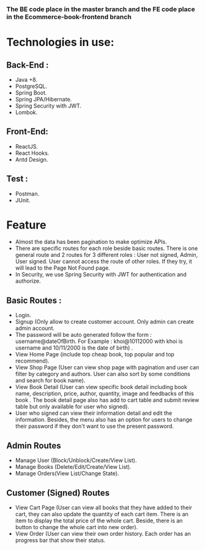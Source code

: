 ### The BE code place in the master branch and the FE code place in the Ecommerce-book-frontend branch

# Technologies in use:


## Back-End : 
- Java +8.
- PostgreSQL.
- Spring Boot.
- Spring JPA/Hibernate.
- Spring Security with JWT.
- Lombok.
## Front-End:
- ReactJS.
- React Hooks.
- Antd Design.
## Test : 
- Postman.
- JUnit.



# Feature
- Almost the data has been pagination to make optimize APIs.
- There are specific routes for each role beside basic routes. There is one general route and  2 routes for 3 different roles : User not signed, Admin, User signed.
User cannot access the route of other roles. If they try, it will lead to the Page Not Found page.
- In Security, we use Spring Security with JWT for authentication and authorize. 
## Basic Routes :
- Login.
- Signup (Only allow to create customer account. Only admin can create admin account. 
- The password will be auto generated follow the form : username@dateOfBirth. For Example : khoi@10112000 with khoi is username and 10/11/2000 is the date of birth) .
- View Home Page (include top cheap book, top popular and top recommend).
- View Shop Page (User can view shop page with pagination and user can filter by category and authors. User can also sort by some conditions and search for book name).
- View Book Detail (User can view specific book detail including book name, description, price, author, quantity, image and feedbacks of this book
. The book detail page also has add to cart table and submit review table but only available for user who signed).
- User who signed can view their information detail and edit the information. Besides, the menu also has an option for users to change their password if they don't want to use the present password.

## Admin Routes

- Manage User (Block/Unblock/Create/View List).
- Manage Books (Delete/Edit/Create/View List).
- Manage Orders(View List/Change State).

## Customer (Signed) Routes

- View Cart Page (User can view all books that they have added to their cart, they can also update the quantity of each cart item. 
There is an item to display the total price of the whole cart. Beside, there is an button to change the whole cart into new order).
- View Order (User can view their own order history. Each order has an progress bar that show their status. 

